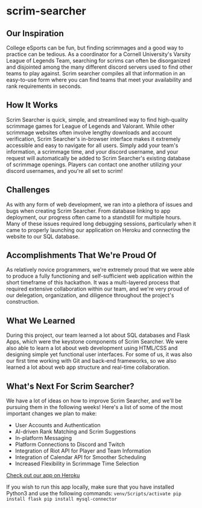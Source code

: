 # scrim-searcher
## Our Inspiration
College eSports can be fun, but finding scrimmages and a good way to practice can be tedious. As a coordinator for a Cornell University's Varsity League of Legends Team, searching for scrims can often be disorganized and disjointed among the many different discord servers used to find other teams to play against. Scrim searcher compiles all that information in an easy-to-use form where you can find teams that meet your availability and rank requirements in seconds.

## How It Works
Scrim Searcher is quick, simple, and streamlined way to find high-quality scrimmage games for League of Legends and Valorant. While other scrimmage websites often involve lengthy downloads and account verification, Scrim Searcher's in-browser interface makes it extremely accessible and easy to navigate for all users. Simply add your team's information, a scrimmage time, and your discord username, and your request will automatically be added to Scrim Searcher's existing database of scrimmage openings. Players can contact one another utilizing your discord usernames, and you're all set to scrim! 

## Challenges
As with any form of web development, we ran into a plethora of issues and bugs when creating Scrim Searcher. From database linking to app deployment, our progress often came to a standstill for multiple hours. Many of these issues required long debugging sessions, particularly when it came to properly launching our application on Heroku and connecting the website to our SQL database.

## Accomplishments That We're Proud Of
As relatively novice programmers, we're extremely proud that we were able to produce a fully functioning and self-sufficient web application within the short timeframe of this hackathon. It was a multi-layered process that required extensive collaboration within our team, and we're very proud of our delegation, organization, and diligence throughout the project's construction. 

## What We Learned
During this project, our team learned a lot about SQL databases and Flask Apps, which were the keystone components of Scrim Searcher. We were also able to learn a lot about web development using HTML/CSS and 
designing simple yet functional user interfaces. For some of us, it was also our first time working with Git and back-end frameworks, so we also learned a lot about web app structure and real-time collaboration.

## What's Next For Scrim Searcher?
We have a lot of ideas on how to improve Scrim Searcher, and we'll be pursuing them in the following weeks! Here's a list of some of the most important changes we plan to make:
- User Accounts and Authentication
- AI-driven Rank Matching and Scrim Suggestions 
- In-platform Messaging
- Platform Connections to Discord and Twitch
- Integration of Riot API for Player and Team Information
- Integration of Calendar API for Smoother Scheduling
- Increased Flexibility in Scrimmage Time Selection

[Check out our app on Heroku](https://scrim-searcher.herokuapp.com/)

If you wish to run this app locally, make sure that you have installed Python3 and use the following commands:
`venv/Scripts/activate
pip install flask
pip install mysql-connector`
